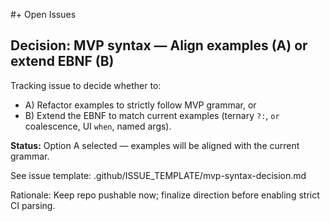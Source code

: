 #+ Open Issues

## Decision: MVP syntax — Align examples (A) or extend EBNF (B)
Tracking issue to decide whether to:
- A) Refactor examples to strictly follow MVP grammar, or
- B) Extend the EBNF to match current examples (ternary `?:`, `or` coalescence, UI `when`, named args).

**Status:** Option A selected — examples will be aligned with the current grammar.

See issue template: .github/ISSUE_TEMPLATE/mvp-syntax-decision.md

Rationale: Keep repo pushable now; finalize direction before enabling strict CI parsing.

